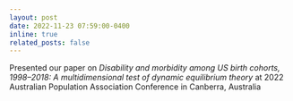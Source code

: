 ```yaml
---
layout: post
date: 2022-11-23 07:59:00-0400
inline: true
related_posts: false
---
```


Presented our paper on *Disability and morbidity among US birth cohorts, 1998–2018: A multidimensional test of dynamic equilibrium theory*</a> at 2022 Australian Population Association Conference in Canberra, Australia